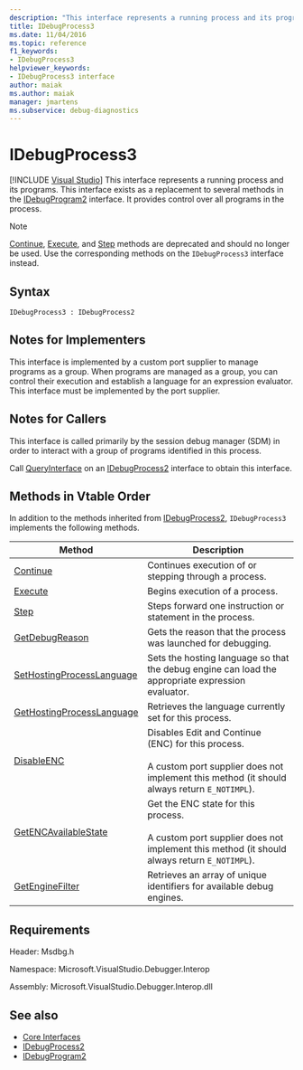 ```yaml
---
description: "This interface represents a running process and its programs."
title: IDebugProcess3
ms.date: 11/04/2016
ms.topic: reference
f1_keywords:
- IDebugProcess3
helpviewer_keywords:
- IDebugProcess3 interface
author: maiak
ms.author: maiak
manager: jmartens
ms.subservice: debug-diagnostics
---
```

# IDebugProcess3

 [!INCLUDE [Visual Studio](~/includes/applies-to-version/vs-windows-only.md)]
This interface represents a running process and its programs. This interface exists as a replacement to several methods in the [IDebugProgram2](../../../extensibility/debugger/reference/idebugprogram2.md) interface. It provides control over all programs in the process.

> [!NOTE]
> [Continue](../../../extensibility/debugger/reference/idebugprogram2-continue.md), [Execute](../../../extensibility/debugger/reference/idebugprogram2-execute.md), and [Step](../../../extensibility/debugger/reference/idebugprogram2-step.md) methods are deprecated and should no longer be used. Use the corresponding methods on the `IDebugProcess3` interface instead.

## Syntax

```
IDebugProcess3 : IDebugProcess2
```

## Notes for Implementers
 This interface is implemented by a custom port supplier to manage programs as a group. When programs are managed as a group, you can control their execution and establish a language for an expression evaluator. This interface must be implemented by the port supplier.

## Notes for Callers
 This interface is called primarily by the session debug manager (SDM) in order to interact with a group of programs identified in this process.

 Call [QueryInterface](/cpp/atl/queryinterface) on an [IDebugProcess2](../../../extensibility/debugger/reference/idebugprocess2.md) interface to obtain this interface.

## Methods in Vtable Order
 In addition to the methods inherited from [IDebugProcess2](../../../extensibility/debugger/reference/idebugprocess2.md), `IDebugProcess3` implements the following methods.

|Method|Description|
|------------|-----------------|
|[Continue](../../../extensibility/debugger/reference/idebugprocess3-continue.md)|Continues execution of or stepping through a process.|
|[Execute](../../../extensibility/debugger/reference/idebugprocess3-execute.md)|Begins execution of a process.|
|[Step](../../../extensibility/debugger/reference/idebugprocess3-step.md)|Steps forward one instruction or statement in the process.|
|[GetDebugReason](../../../extensibility/debugger/reference/idebugprocess3-getdebugreason.md)|Gets the reason that the process was launched for debugging.|
|[SetHostingProcessLanguage](../../../extensibility/debugger/reference/idebugprocess3-sethostingprocesslanguage.md)|Sets the hosting language so that the debug engine can load the appropriate expression evaluator.|
|[GetHostingProcessLanguage](../../../extensibility/debugger/reference/idebugprocess3-gethostingprocesslanguage.md)|Retrieves the language currently set for this process.|
|[DisableENC](../../../extensibility/debugger/reference/idebugprocess3-disableenc.md)|Disables Edit and Continue (ENC) for this process.<br /><br /> A custom port supplier does not implement this method (it should always return `E_NOTIMPL`).|
|[GetENCAvailableState](../../../extensibility/debugger/reference/idebugprocess3-getencavailablestate.md)|Get the ENC state for this process.<br /><br /> A custom port supplier does not implement this method (it should always return `E_NOTIMPL`).|
|[GetEngineFilter](../../../extensibility/debugger/reference/idebugprocess3-getenginefilter.md)|Retrieves an array of unique identifiers for available debug engines.|

## Requirements
 Header: Msdbg.h

 Namespace: Microsoft.VisualStudio.Debugger.Interop

 Assembly: Microsoft.VisualStudio.Debugger.Interop.dll

## See also
- [Core Interfaces](../../../extensibility/debugger/reference/core-interfaces.md)
- [IDebugProcess2](../../../extensibility/debugger/reference/idebugprocess2.md)
- [IDebugProgram2](../../../extensibility/debugger/reference/idebugprogram2.md)
